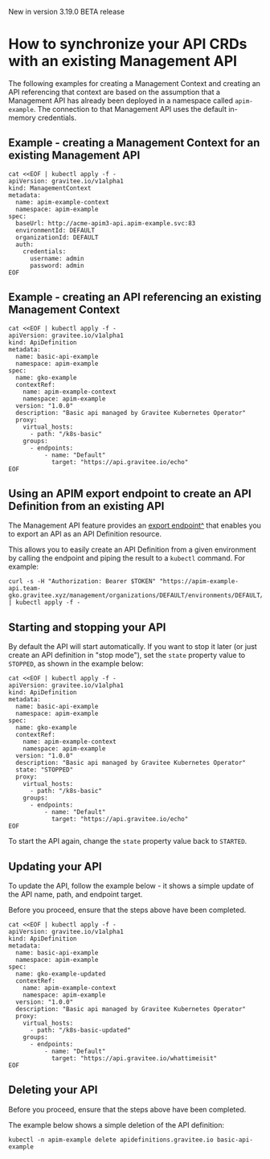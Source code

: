 <span class="label label-version">New in version 3.19.0</span> <span
class="label label-version">BETA release</span>

# How to synchronize your API CRDs with an existing Management API

The following examples for creating a Management Context and creating an
API referencing that context are based on the assumption that a
Management API has already been deployed in a namespace called
`apim-example`. The connection to that Management API uses the default
in-memory credentials.

## Example - creating a Management Context for an existing Management API

    cat <<EOF | kubectl apply -f -
    apiVersion: gravitee.io/v1alpha1
    kind: ManagementContext
    metadata:
      name: apim-example-context
      namespace: apim-example
    spec:
      baseUrl: http://acme-apim3-api.apim-example.svc:83
      environmentId: DEFAULT
      organizationId: DEFAULT
      auth:
        credentials:
          username: admin
          password: admin
    EOF

## Example - creating an API referencing an existing Management Context

    cat <<EOF | kubectl apply -f -
    apiVersion: gravitee.io/v1alpha1
    kind: ApiDefinition
    metadata:
      name: basic-api-example
      namespace: apim-example
    spec:
      name: gko-example
      contextRef:
        name: apim-example-context
        namespace: apim-example
      version: "1.0.0"
      description: "Basic api managed by Gravitee Kubernetes Operator"
      proxy:
        virtual_hosts:
          - path: "/k8s-basic"
        groups:
          - endpoints:
              - name: "Default"
                target: "https://api.gravitee.io/echo"
    EOF

## Using an APIM export endpoint to create an API Definition from an existing API

The Management API feature provides an [export
endpoint^](https://docs.gravitee.io/apim/3.x/management-api/3.18/index.html#tag/APIs/operation/getEvent)
that enables you to export an API as an API Definition resource.

This allows you to easily create an API Definition from a given
environment by calling the endpoint and piping the result to a `kubectl`
command. For example:

    curl -s -H "Authorization: Bearer $TOKEN" "https://apim-example-api.team-gko.gravitee.xyz/management/organizations/DEFAULT/environments/DEFAULT/apis/$API_ID/crd" | kubectl apply -f -

## Starting and stopping your API

By default the API will start automatically. If you want to stop it
later (or just create an API definition in "stop mode"), set the `state`
property value to `STOPPED`, as shown in the example below:

    cat <<EOF | kubectl apply -f -
    apiVersion: gravitee.io/v1alpha1
    kind: ApiDefinition
    metadata:
      name: basic-api-example
      namespace: apim-example
    spec:
      name: gko-example
      contextRef:
        name: apim-example-context
        namespace: apim-example
      version: "1.0.0"
      description: "Basic api managed by Gravitee Kubernetes Operator"
      state: "STOPPED"
      proxy:
        virtual_hosts:
          - path: "/k8s-basic"
        groups:
          - endpoints:
              - name: "Default"
                target: "https://api.gravitee.io/echo"
    EOF

To start the API again, change the `state` property value back to
`STARTED`.

## Updating your API

To update the API, follow the example below - it shows a simple update
of the API name, path, and endpoint target.

Before you proceed, ensure that the steps above have been completed.

    cat <<EOF | kubectl apply -f -
    apiVersion: gravitee.io/v1alpha1
    kind: ApiDefinition
    metadata:
      name: basic-api-example
      namespace: apim-example
    spec:
      name: gko-example-updated
      contextRef:
        name: apim-example-context
        namespace: apim-example
      version: "1.0.0"
      description: "Basic api managed by Gravitee Kubernetes Operator"
      proxy:
        virtual_hosts:
          - path: "/k8s-basic-updated"
        groups:
          - endpoints:
              - name: "Default"
                target: "https://api.gravitee.io/whattimeisit"
    EOF

## Deleting your API

Before you proceed, ensure that the steps above have been completed.

The example below shows a simple deletion of the API definition:

    kubectl -n apim-example delete apidefinitions.gravitee.io basic-api-example
